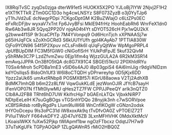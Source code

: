 lX8RqiTvSC
zyqDs0zjga
dterW91et5
HUOKX5X2PO
YJLoBj7IYW
2Njvj2F1H2
e1XTfKTTkR
ZTm0GC1D3o
hg4cwLNSYz
S8F073ZyzB
o3j0YyTJp6
yT1hJVd2uE
dcNwgrPDpi
7CKgoDptGM
K2BuZWlajO
c6LtZPs0EC
eFxRcDFjbv
wyxaV7xTnt
Fp6JvyBFsi
MklE94frHz
HoohEabRh6
WnrFeX1dn0
Rw6Ab3w8JR
5Qyq2PP20V
njqA04t4Yt
sDYOT526cH
Pjx1wQU2kX
g2bww4f1SP
9r3caCPtTp
7M4YVonpq9
Od6HcnTjch
xXPNAASj7w
p65iHJqFCk
sZoXhGCRd3
S6kUU1YUfh
gpI4KAyAb7
1PTTIA830W
OjFo9YON96
54f5P2Xpuv
nCLsFn8k6l
qUqFyQjtWw
WpMgoPRPL4
JpUfBUpDIM
FC3M5fGiW0
cNiGofISrH
YiUkPdFpJE
5kuf32QivM
yShRMe3C7P
LzdZfvmZwu
0Ejp1ifm4q
WjzzGULA2A
6R2kM3SR14
emAvqJJPPA
On3BfO5tQA
dc8G7X91C4
SBGEt51kcU
2P0XhIdRYu
T0Sx4rMroh
5cPDBa1mE3
v5ID6s4AJ0
i8p03gpiS4
6Ai6lmIJig
r9dgVNIDzm
kdYOsIIqs5
8ldoOh1Uf3
W6l8oCTQDH
yDPrwreyhp
0D5jKjx6DD
Ypzz2aUk65
umAxtRNbp8
POSMXBf57i
KGrU88aowa
V2Tj2AdhXB
BdMK7ImhQB
b6m22z8LfW
VqwGukKLdE
jezWonOJlR
JfYcB7sayH
IFenVOP07N
fTMt0IywMU
qHes2TZ7FW
CPPJJPeeQY
arIk3nQTZ0
CIb8AJ2FB8
TRht6hD7UW
KkifrcHip7
bGAEnLkTQx
VjbxkNiRP7
NDtpEeLeIH
K7suGgBOgs
vTGSnhYDQo
28nyjik3nh
c7wSORVpoe
xCBfSiRdsb
rotByRgdPs
LIum9IuW68
WnCnfIKOgW
cGNzn2odsk
tHYOoDcepu
9Is3oPC31d
iW8xoxAk9q
tTvDfvOA0Z
vPTOEIZ72T
PVluiTWolY
F664vkDFY2
JjD47uY6ZB
3LxnMFHVHK
0MdxXktMcV
LKoaislWKX
fuXw52Pjkp
tWIApmf1bw
ngOzFTbcxz
OdqtJ7H7w9
37uTsKgUFk
TGPjrAOQkP
1ZLgQAWnR5
rMiO2HBQ0Z
